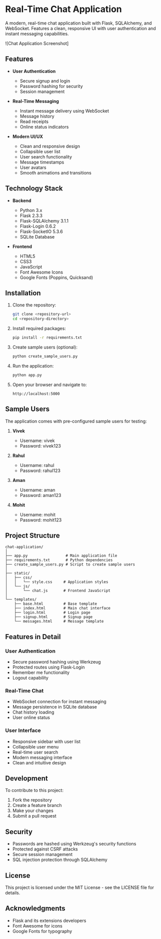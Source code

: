 # Real-Time Chat Application

A modern, real-time chat application built with Flask, SQLAlchemy, and WebSocket. Features a clean, responsive UI with user authentication and instant messaging capabilities.

![Chat Application Screenshot]

## Features

- **User Authentication**
  - Secure signup and login
  - Password hashing for security
  - Session management

- **Real-Time Messaging**
  - Instant message delivery using WebSocket
  - Message history
  - Read receipts
  - Online status indicators

- **Modern UI/UX**
  - Clean and responsive design
  - Collapsible user list
  - User search functionality
  - Message timestamps
  - User avatars
  - Smooth animations and transitions

## Technology Stack

- **Backend**
  - Python 3.x
  - Flask 2.3.3
  - Flask-SQLAlchemy 3.1.1
  - Flask-Login 0.6.2
  - Flask-SocketIO 5.3.6
  - SQLite Database

- **Frontend**
  - HTML5
  - CSS3
  - JavaScript
  - Font Awesome Icons
  - Google Fonts (Poppins, Quicksand)

## Installation

1. Clone the repository:
   ```bash
   git clone <repository-url>
   cd <repository-directory>
   ```

2. Install required packages:
   ```bash
   pip install -r requirements.txt
   ```

3. Create sample users (optional):
   ```bash
   python create_sample_users.py
   ```

4. Run the application:
   ```bash
   python app.py
   ```

5. Open your browser and navigate to:
   ```
   http://localhost:5000
   ```

## Sample Users

The application comes with pre-configured sample users for testing:

1. **Vivek**
   - Username: vivek
   - Password: vivek123

2. **Rahul**
   - Username: rahul
   - Password: rahul123

3. **Aman**
   - Username: aman
   - Password: aman123

4. **Mohit**
   - Username: mohit
   - Password: mohit123

## Project Structure

```
chat-application/
│
├── app.py                 # Main application file
├── requirements.txt       # Python dependencies
├── create_sample_users.py # Script to create sample users
│
├── static/
│   ├── css/
│   │   └── style.css     # Application styles
│   └── js/
│       └── chat.js       # Frontend JavaScript
│
└── templates/
    ├── base.html         # Base template
    ├── index.html        # Main chat interface
    ├── login.html        # Login page
    ├── signup.html       # Signup page
    └── messages.html     # Message template
```

## Features in Detail

### User Authentication
- Secure password hashing using Werkzeug
- Protected routes using Flask-Login
- Remember me functionality
- Logout capability

### Real-Time Chat
- WebSocket connection for instant messaging
- Message persistence in SQLite database
- Chat history loading
- User online status

### User Interface
- Responsive sidebar with user list
- Collapsible user menu
- Real-time user search
- Modern messaging interface
- Clean and intuitive design

## Development

To contribute to this project:

1. Fork the repository
2. Create a feature branch
3. Make your changes
4. Submit a pull request

## Security

- Passwords are hashed using Werkzeug's security functions
- Protected against CSRF attacks
- Secure session management
- SQL injection protection through SQLAlchemy

## License

This project is licensed under the MIT License - see the LICENSE file for details.

## Acknowledgments

- Flask and its extensions developers
- Font Awesome for icons
- Google Fonts for typography
